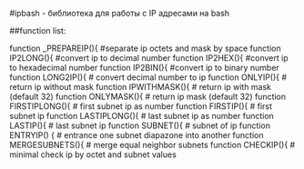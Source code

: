 #ipbash  - библиотека для работы с  IP  адресами на  bash

##function list: 

function _PREPAREIP(){ #separate ip octets and mask by space 
function IP2LONG(){ #convert ip to decimal number
function IP2HEX(){ #convert ip to hexadecimal number
function IP2BIN(){ #convert ip to binary number
function LONG2IP(){ # convert decimal number to ip
function ONLYIP(){ # return ip without mask
function IPWITHMASK(){ # return ip with mask (default 32)
function ONLYMASK(){ # return ip mask (default 32)
function FIRSTIPLONG(){ # first subnet ip as number
function FIRSTIP(){ # first subnet ip
function LASTIPLONG(){ # last subnet ip as number
function LASTIP(){ # last subnet ip
function SUBNET(){ # subnet of ip
function ENTRYIP() { # entrance one subnet diapazone  into another
function MERGESUBNETS(){ # merge equal neighbor subnets
function CHECKIP(){ # minimal check ip by octet and subnet values
